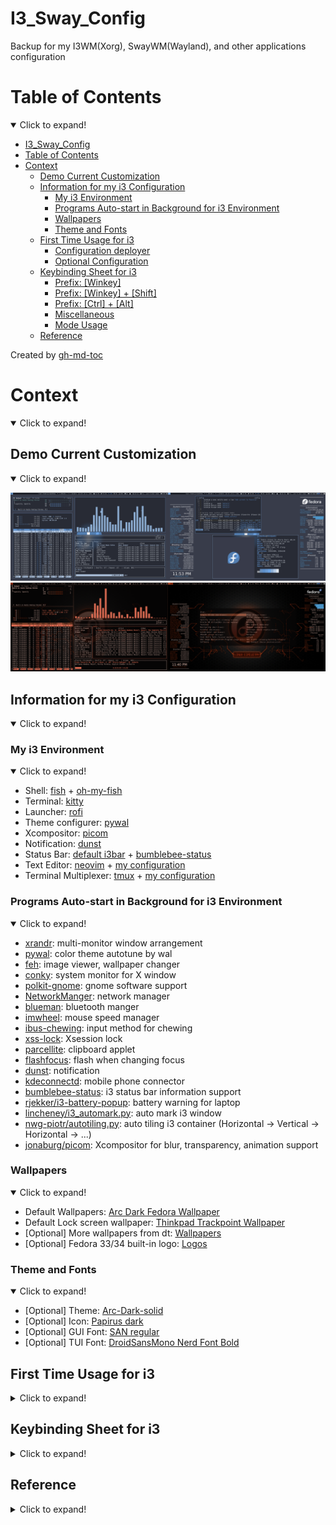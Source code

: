 # I3_Sway_Config
Backup for my I3WM(Xorg), SwayWM(Wayland), and other applications configuration

Table of Contents
=================

<details open>
<summary>Click to expand!</summary>

* [I3_Sway_Config](#i3_sway_config)
* [Table of Contents](#table-of-contents)
* [Context](#context)
   * [Demo Current Customization](#demo-current-customization)
   * [Information for my i3 Configuration](#information-for-my-i3-configuration)
      * [My i3 Environment](#my-i3-environment)
      * [Programs Auto-start in Background for i3 Environment](#programs-auto-start-in-background-for-i3-environment)
      * [Wallpapers](#wallpapers)
      * [Theme and Fonts](#theme-and-fonts)
   * [First Time Usage for i3](#first-time-usage-for-i3)
      * [Configuration deployer](#configuration-deployer)
      * [Optional Configuration](#optional-configuration)
   * [Keybinding Sheet for i3](#keybinding-sheet-for-i3)
      * [Prefix: [Winkey]](#prefix-winkey)
      * [Prefix: [Winkey] + [Shift]](#prefix-winkey--shift)
      * [Prefix: [Ctrl] + [Alt]](#prefix-ctrl--alt)
      * [Miscellaneous](#miscellaneous)
      * [Mode Usage](#mode-usage)
   * [Reference](#reference)

Created by [gh-md-toc](https://github.com/ekalinin/github-markdown-toc)

</details>

# Context
<details open>
<summary>Click to expand!</summary>

## Demo Current Customization
<details open>
<summary>Click to expand!</summary>

![alt text](./demo/MY_I3WM_WAL_DEMO_03.png "Title")
![alt text](./demo/MY_I3WM_WAL_DEMO_05.png "Title")

</details>

## Information for my i3 Configuration
<details open>
<summary>Click to expand!</summary>

### My i3 Environment
<details open>
<summary>Click to expand!</summary>

- Shell: [fish](https://github.com/fish-shell/fish-shell) + [oh-my-fish](https://github.com/oh-my-fish/oh-my-fish)
- Terminal: [kitty](https://github.com/kovidgoyal/kitty)
- Launcher: [rofi](https://github.com/davatorium/rofi)
- Theme configurer: [pywal](https://github.com/dylanaraps/pywal)
- Xcompositor: [picom](https://github.com/jonaburg/picom)
- Notification: [dunst](https://github.com/dunst-project/dunst)
- Status Bar: [default i3bar](https://i3wm.org/docs/userguide.html#_configuring_i3bar) + [bumblebee-status](https://github.com/tobi-wan-kenobi/bumblebee-status)
- Text Editor: [neovim](https://github.com/neovim/neovim) + [my configuration](https://github.com/JordanWu1997/Vim_Tmux_Config)
- Terminal Multiplexer: [tmux](https://github.com/tmux/tmux) + [my configuration](https://github.com/JordanWu1997/Vim_Tmux_Config)

</details>

### Programs Auto-start in Background for i3 Environment
<details open>
<summary>Click to expand!</summary>

- [xrandr](https://www.x.org/wiki/Projects/XRandR/): multi-monitor window arrangement
- [pywal](https://github.com/dylanaraps/pywal): color theme autotune by wal
- [feh](https://github.com/derf/feh): image viewer, wallpaper changer
- [conky](https://github.com/brndnmtthws/conky): system monitor for X window
- [polkit-gnome](https://fedora.pkgs.org/33/fedora-x86_64/polkit-gnome-0.106-0.7.20170423gita0763a2.fc33.x86_64.rpm.html): gnome software support
- [NetworkManger](https://fedoraproject.org/wiki/Tools/NetworkManager): network manager
- [blueman](https://fedoraproject.org/wiki/Features/Blueman): bluetooth manger
- [imwheel](http://imwheel.sourceforge.net/): mouse speed manager
- [ibus-chewing](https://github.com/definite/ibus-chewing): input method for chewing
- [xss-lock](https://bitbucket.org/raymonad/xss-lock/src/master/): Xsession lock
- [parcellite](https://github.com/rickyrockrat/parcellite): clipboard applet
- [flashfocus](https://github.com/fennerm/flashfocus): flash when changing focus
- [dunst](https://github.com/dunst-project/dunst): notification
- [kdeconnectd](https://community.kde.org/KDEConnect): mobile phone connector
- [bumblebee-status](https://github.com/tobi-wan-kenobi/bumblebee-status): i3 status bar information support
- [rjekker/i3-battery-popup](https://github.com/rjekker/i3-battery-popup): battery warning for laptop
- [lincheney/i3_automark.py](https://github.com/lincheney/i3-automark/blob/master/i3-automark.py): auto mark i3 window
- [nwg-piotr/autotiling.py](https://github.com/nwg-piotr/autotiling): auto tiling i3 container (Horizontal -> Vertical -> Horizontal -> ...)
- [jonaburg/picom](https://github.com/jonaburg/picom): Xcompositor for blur, transparency, animation support

</details>

### Wallpapers
<details open>
<summary>Click to expand!</summary>

- Default Wallpapers: [Arc Dark Fedora Wallpaper](https://www.reddit.com/r/Fedora/comments/8zji6j/by_request_clean_and_simple_arc_dark_fedora/)
- Default Lock screen wallpaper: [Thinkpad Trackpoint Wallpaper](https://www.wallpaperflare.com/thinkpad-lenovo-full-frame-close-up-no-people-pattern-indoors-wallpaper-hivip)
- [Optional] More wallpapers from dt: [Wallpapers](https://gitlab.com/dwt1/wallpapers)
- [Optional] Fedora 33/34 built-in logo: [Logos](https://en.wikipedia.org/wiki/Fedora_(operating_system))

</details>

### Theme and Fonts
<details open>
<summary>Click to expand!</summary>

- [Optional] Theme: [Arc-Dark-solid](https://github.com/horst3180/arc-theme)
- [Optional] Icon: [Papirus dark](https://www.gnome-look.org/p/1166289/)
- [Optional] GUI Font: [SAN regular](https://fonts.google.com/specimen/Open+Sans)
- [Optional] TUI Font: [DroidSansMono Nerd Font Bold](https://github.com/ryanoasis/nerd-fonts/blob/master/patched-fonts/DroidSansMono/complete/Droid%20Sans%20Mono%20Nerd%20Font%20Complete%20Mono.otf)

</details>

## First Time Usage for i3
<details>
<summary>Click to expand!</summary>

### Configuration deployer
- Run deployer in git repository `config/i3/script/i3_config_deployer.sh`
- Including
    - __Add Environment Variables__
        - Add `I3_SCRIPT` to `$PATH` in `$HOME/.profile`
        - Add `I3_SCRIPT` in `"$HOME/.profile`
    - __Backup Old Configuration and Link New Configuration__
        - Backup old configuration file `$HOME/.config/*` to `$HOME/.config_backup` directory
        - Link configuration in git repository `config/*` to `$HOME/.config` directory

### Optional Configuration
- [Optional] Add following lines for pywal color support for bash/zsh/fish, no need for kitty terminal emulator
    ```
    # Add following line to .bashrc/.zshrc/config.fish
    [ -f {$HOME}/.cache/wal/sequences ] && /usr/bin/cat {$HOME}/.cache/wal/sequences
    ```

</details>

## Keybinding Sheet for i3
<details>
<summary>Click to expand!</summary>

- Cheat sheet format, color theme here is the same as i3 user guide

### Prefix: [Winkey]
![alt text](./demo/Shortcut_Sheet/i3_shortcut_win.png "Title")

### Prefix: [Winkey] + [Shift]
![alt text](./demo/Shortcut_Sheet/i3_shortcut_win_shift.png "Title")

### Prefix: [Ctrl] + [Alt]
![alt text](./demo/Shortcut_Sheet/i3_shortcut_ctrl_alt.png "Title")
- __Program shortcut (1~9, 0, -, =)__
    - All following shortcuts can be modified in config file, modify as you wish
        - 1: [Neovim (text editor)](https://neovim.io/)
        - 2: [Ranger (file manager)](https://github.com/ranger/ranger)
        - 3: [Pulsemixer (sound manager)](https://pypi.org/project/pulsemixer/)
        - 4: [Htop (system monitor)](https://htop.dev/)
        - 5: [Nmtui (network manager)](https://developer.gnome.org/NetworkManager/stable/nmtui.html)
        - 6: [Cava (visualizer)](https://github.com/karlstav/cava)
        - 7: [Spt (spotify-tui)](https://github.com/Rigellute/spotify-tui)
        - 8: [Zathura (document viewer)](https://github.com/pwmt/zathura)
        - 9: [Blueman (bluetooth manager)](https://github.com/blueman-project/blueman)
        - 0: [Nautilus (gui file manager)](https://wiki.gnome.org/action/show/Apps/Files?action=show&redirect=Apps%2FNautilus)
        - -: [Brave browser (web browser)](https://brave.com/)
        - =: [Firefox (web browser)](https://www.mozilla.org/en-US/firefox/)

### Miscellaneous
- __Go to Workspace__
    - `[Winkey] + [Number(#)]`: Go to workspace number # (A#) in monitor 1 (eDP1)
    - `[Winkey] + [Function(F#)]`: Go to workspace number 10+# (B#) in monitor 2 (HDMI1)
    - `[Ctrl] + [Function(#)]`: Go to workspace number 20+# (C#) in monitor 3 (VIRTUAL1)
    - `[Alt] + [Function(#)]`: Go to workspace number 30+# (D#) in monitor 4 (VIRTUAL2)
- __Send Window to Workspace__
    - `[Winkey] + [Shift] + [Number(#)]`: Send to workspace number # (A#) in monitor 1 (eDP1)
    - `[Winkey] + [Shift] + [Function(F#)]`: Send to workspace number 10+# (B#) in monitor 2 (HDMI1)
    - `[Ctrl] + [Shift] + [Function(F#)]`: Send to workspace number 20+# (C#) in monitor 3 (VIRTUAL1)
    - `[Alt] + [Shift] + [Function(F#)]`: Send to workspace number 30+# (D#) in monitor 4 (VIRTUAL2)
    - `[Alt] + ([Shift]) + [Grave]`: Send to (prev)/next workspace
- __Move between Windows__
    - `[Alt] + [Tab]`: Show all window list
- __Manipulate Scratchpad__
    - `[Winkey] + [-]`: Send focus to scratchpad (background)
    - `[Winkey] + [Shift] + [-]`: Send all floating windows to scratchpad (background)
    - `[Winkey] + [=]`: Bring window in scratchpad to foreground one by one
    - `[Winkey] + [Shift] + [=]`: Bring all windows in scratchpad to foreground
- __Change Gap Size__
    - `[Ctrl] + [Alt] + [h/l]`: Dec/Inc horizontal outer gap size
    - `[Ctrl] + [Alt] + [j/k]`: Dec/Inc vertical outer gap size
    - `[Ctrl] + [Alt] + [m/p]`: Dec/Inc inner gap size
    - `[Ctrl] + [Alt] + [o]`: Restore to default outer gap size
    - `[Ctrl] + [Alt] + [i]`: Restore to default inner gap size

### Mode Usage
- __System mode (`[Winkey] + [Shift] + [Esc]`)__
    - system command, e.g. exit, poweroff, reboot, lock, hibernate
- __Display mode (`[Winkey] + [Shift] + [x]`)__
    - deal with dual monitor, e.g. joint monitor, mirror monitor
- __Red shift mode (`[Winkey] + [Shift] + [z]`)__
    - screen color temperature tuner
- __Dunst mode (`[Winkey] + [Shift] +[v]`)__
    - dunst actions, including stopping or resuming dunst
- __Mouse mode (`[Ctrl] + [Alt] + [m]`)__
    - mouse emulator using keyboard, e.g. move, left/right click, cursor auto-hide
- __Resize mode (`[Ctrl] + [Alt] + [r]`)__
    - resize focus window
- __Gap mode (`[Winkey] + [Shift] + [g]`)__
    - modify i3 gaps, e.g. inner gaps, outer gaps
- __Title bar mode (`[Winkey] + [Shift] + [t]`)__
    - modify i3 title bar, e.g. hide/show title bar, font, border
        - __Border mode (`[b]`)__
            - modify i3 border
- __Mark mode (`[Winkey]` + `[Shift]` + `[m]`)__
    - mark window, goto/swap marked window, auto-mark function
- __Workspace mode (`[Winkey] + [Shift] + [p]`)__
    - manipulate i3 workspace, e.g. swap, save, restore
        - __Swap_workspace mode (`[p]`)__
            - Swap workspace
        - __Save_workspace mode (`[s]`)__
            - Save workspace layout
        - __Restore_workspace mode (`[r]`)__
            - Restore workspace layout
- __Customization mode (`[Winkey] + [Shift] + [c]`)__
    - customize i3wm, e.g. wallpaper, theme, xcompositor
        - __Conky mode (`[c]`)__
            - system_conky, hotkey_conky, color of conky
        - __Picom mode (`[p]`)__
            - blur, transparency support, also flashfocus
        - __Theme mode (`[t]`)__
            - auto-theme with pywal and applications reloading after auto-theming
        - __Wallpaper mode (`[w]`)__
            - select wallpaper, set default wallpaper

</details>

## Reference
<details>
<summary>Click to expand!</summary>

- https://i3wm.org/docs/userguide.html
- https://github.com/levinit/i3wm-config
- https://www.itread01.com/p/142448.html
- https://medium.com/@mudrii/archlinux-tutorial-part-3-i3-configuration-and-op
- https://github.com/alberto-santini/i3-configuration-x1
- https://segmentfault.com/a/1190000022083424
- https://github.com/Airblader/i3 (i3-gap)
- https://pypi.org/project/i3-resurrect/
- https://pypi.org/project/i3-workspace-swap/
- https://github.com/rjekker/i3-battery-popup
- https://github.com/lincheney/i3-automark

</details>
</details>
